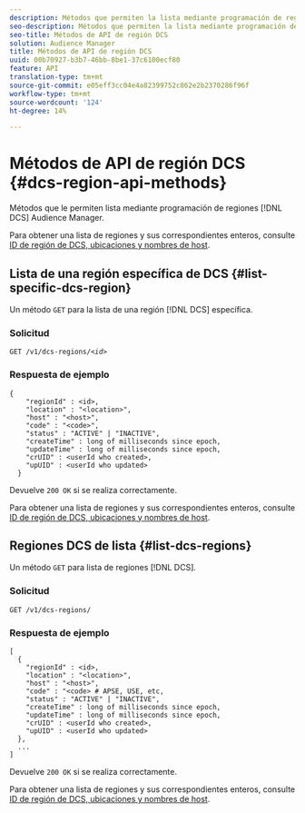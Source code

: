 ```yaml
---
description: Métodos que permiten la lista mediante programación de regiones DCS Audience Manager.
seo-description: Métodos que permiten la lista mediante programación de regiones DCS Audience Manager.
seo-title: Métodos de API de región DCS
solution: Audience Manager
title: Métodos de API de región DCS
uuid: 00b70927-b3b7-46bb-8be1-37c6100ecf80
feature: API
translation-type: tm+mt
source-git-commit: e05eff3cc04e4a82399752c862e2b2370286f96f
workflow-type: tm+mt
source-wordcount: '124'
ht-degree: 14%

---
```



# Métodos de API de región DCS {#dcs-region-api-methods}

Métodos que le permiten lista mediante programación de regiones [!DNL DCS] Audience Manager.

<!-- c_rest_api_regions.xml -->

Para obtener una lista de regiones y sus correspondientes enteros, consulte [ID de región de DCS, ubicaciones y nombres de host](../../api/dcs-intro/dcs-api-reference/dcs-regions.md).

## Lista de una región específica de DCS {#list-specific-dcs-region}

Un método `GET` para la lista de una región [!DNL DCS] específica.

<!-- r_rest_api_regions_list_specific.xml -->

### Solicitud

`GET /v1/dcs-regions/`*`<id>`*

### Respuesta de ejemplo

```
{ 
    "regionId" : <id>, 
    "location" : "<location>",
    "host" : "<host>",
    "code" : "<code>",
    "status" : "ACTIVE" | "INACTIVE",
    "createTime" : long of milliseconds since epoch,
    "updateTime" : long of milliseconds since epoch,
    "crUID" : <userId who created>,
    "upUID" : <userId who updated>
  }
```

Devuelve `200 OK` si se realiza correctamente.

Para obtener una lista de regiones y sus correspondientes enteros, consulte [ID de región de DCS, ubicaciones y nombres de host](../../api/dcs-intro/dcs-api-reference/dcs-regions.md).

## Regiones DCS de lista {#list-dcs-regions}

Un método `GET` para lista de regiones [!DNL DCS].

<!-- r_rest_api_regions_list.xml -->

### Solicitud

`GET /v1/dcs-regions/`

### Respuesta de ejemplo

```
[
  { 
    "regionId" : <id>, 
    "location" : "<location>",
    "host" : "<host>",
    "code" : "<code> # APSE, USE, etc,
    "status" : "ACTIVE" | "INACTIVE",
    "createTime" : long of milliseconds since epoch,
    "updateTime" : long of milliseconds since epoch,
    "crUID" : <userId who created>,
    "upUID" : <userId who updated>
  },
  ...
]
```

Devuelve `200 OK` si se realiza correctamente.

Para obtener una lista de regiones y sus correspondientes enteros, consulte [ID de región de DCS, ubicaciones y nombres de host](../../api/dcs-intro/dcs-api-reference/dcs-regions.md).
